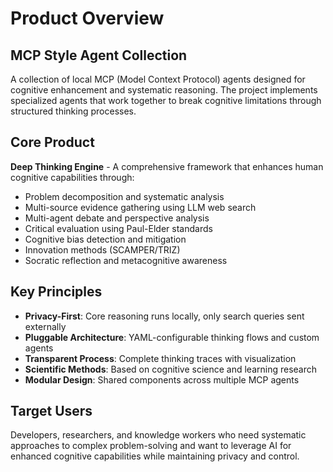 # Product Overview

## MCP Style Agent Collection

A collection of local MCP (Model Context Protocol) agents designed for cognitive enhancement and systematic reasoning. The project implements specialized agents that work together to break cognitive limitations through structured thinking processes.

## Core Product

**Deep Thinking Engine** - A comprehensive framework that enhances human cognitive capabilities through:

- Problem decomposition and systematic analysis
- Multi-source evidence gathering using LLM web search
- Multi-agent debate and perspective analysis  
- Critical evaluation using Paul-Elder standards
- Cognitive bias detection and mitigation
- Innovation methods (SCAMPER/TRIZ)
- Socratic reflection and metacognitive awareness

## Key Principles

- **Privacy-First**: Core reasoning runs locally, only search queries sent externally
- **Pluggable Architecture**: YAML-configurable thinking flows and custom agents
- **Transparent Process**: Complete thinking traces with visualization
- **Scientific Methods**: Based on cognitive science and learning research
- **Modular Design**: Shared components across multiple MCP agents

## Target Users

Developers, researchers, and knowledge workers who need systematic approaches to complex problem-solving and want to leverage AI for enhanced cognitive capabilities while maintaining privacy and control.
